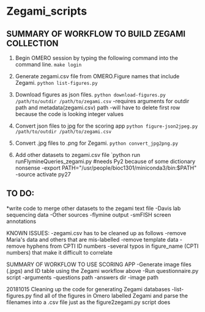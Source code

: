 # Zegami_scripts

## SUMMARY OF WORKFLOW TO BUILD ZEGAMI COLLECTION

1. Begin OMERO session by typing the following command into the command line.
    `make login`

2. Generate zegami.csv file from OMERO.Figure names that include Zegami.
    `python list-figures.py`
    
3. Download figures as json files.
    `python download-figures.py /path/to/outdir /path/to/zegami.csv`
    -requires arguments for outdir path and metadata(zegami.csv) path
    -will have to delete first row because the code is looking integer values

4. Convert json files to jpg for the scoring app
    `python figure-json2jpeg.py /path/to/outdir /path/to/zegami.csv`

5. Convert .jpg files to .png for Zegami. 
    `python convert_jpg2png.py`
    
6. Add other datasets to zegami.csv file
    `python run runFlymineQueries_zegami.py #needs Py2 because of some dictionary nonsense
      -export PATH="/usr/people/bioc1301/miniconda3/bin:$PATH"
      -source activate py27

## TO DO:
*write code to merge other datasets to the zegami text file
    -Davis lab sequencing data
    -Other sources
    -flymine output
    -smFISH screen annotations

KNOWN ISSUES:
-zegami.csv has to be cleaned up as follows
    -remove Maria's data and others that are mis-labelled
    -remove template data
    -remove hyphens from CPTI ID numbers
    -several typos in figure_name (CPTI numbers) that make it difficult to correlate

SUMMARY OF WORKFLOW TO USE SCORING APP
-Generate image files (.jpgs) and ID table using the Zegami workflow above
-Run questionnaire.py script
    -arguments
        -questions path
        -answers dir
        -image path
        
20181015
Cleaning up the code for generating Zegami databases
-list-figures.py find all of the figures in Omero labelled Zegami and parse the filenames into a .csv file
 just as the figure2zegami.py script does
